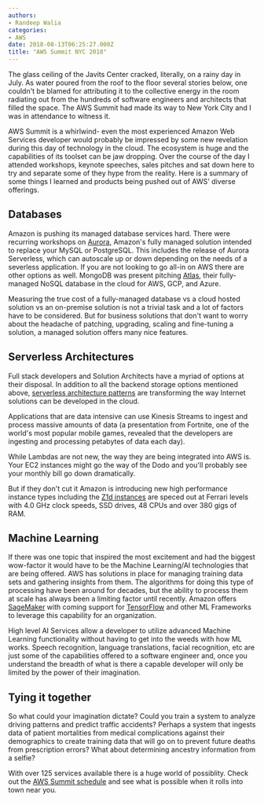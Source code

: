 ```yaml
---
authors:
- Randeep Walia
categories:
- AWS
date: 2018-08-13T06:25:27.000Z
title: "AWS Summit NYC 2018"
---
```

The glass ceiling of the Javits Center cracked, literally, on a rainy day in July. As water poured from the roof to the floor several stories below, one couldn't be blamed for attributing it to the collective energy in the room radiating out from the hundreds of software engineers and architects that filled the space. The AWS Summit had made its way to New York City and I was in attendance to witness it.

AWS Summit is a whirlwind- even the most experienced Amazon Web Services developer would probably be impressed by some new revelation during this day of technology in the cloud. The ecosystem is huge and the capabilities of its toolset can be jaw dropping. Over the course of the day I attended workshops, keynote speeches, sales pitches and sat down here to try and separate some of they hype from the reality. Here is a summary of some things I learned and products being pushed out of AWS' diverse offerings.

## Databases 
Amazon is pushing its managed database services hard. There were recurring workshops on [Aurora](https://aws.amazon.com/rds/aurora/), Amazon's fully managed solution intended to replace your MySQL or PostgreSQL. This includes the release of Aurora Serverless, which can autoscale up or down depending on the needs of a severless application. If you are not looking to go all-in on AWS there are other options as well. MongoDB was present pitching [Atlas](https://www.mongodb.com/cloud/atlas), their fully-managed NoSQL database in the cloud for AWS, GCP, and Azure. 

Measuring the true cost of a fully-managed database vs a cloud hosted solution vs an on-premise solution is not a trivial task and a lot of factors have to be considered. But for business solutions that don't want to worry about the headache of patching, upgrading, scaling and fine-tuning a solution, a managed solution offers many nice features.

## Serverless Architectures
Full stack developers and Solution Architects have a myriad of options at their disposal. In addition to all the backend storage options mentioned above, [serverless architecture patterns](https://blog.ippon.tech/going-serverless/) are transforming the way Internet solutions can be developed in the cloud. 

Applications that are data intensive can use Kinesis Streams to ingest and process massive amounts of data (a presentation from Fortnite, one of the world's most popular mobile games, revealed that the developers are ingesting and processing petabytes of data each day). 

While Lambdas are not new, the way they are being integrated into AWS is. Your EC2 instances might go the way of the Dodo and you'll probably see your monthly bill go down dramatically.

But if they don't cut it Amazon is introducing new high performance instance types including the [Z1d instances](https://aws.amazon.com/ec2/instance-types/z1d/) are speced out at Ferrari levels with 4.0 GHz clock speeds, SSD drives, 48 CPUs and over 380 gigs of RAM. 

## Machine Learning
If there was one topic that inspired the most excitement and had the biggest wow-factor it would have to be the Machine Learning/AI technologies that are being offered. AWS has solutions in place for managing training data sets and gathering insights from them. The algorithms for doing this type of processing have been around for decades, but the ability to process them at scale has always been a limiting factor until recently. Amazon offers [SageMaker](https://aws.amazon.com/sagemaker/) with coming support for [TensorFlow](https://www.tensorflow.org/) and other ML Frameworks to leverage this capability for an organization.

High level AI Services allow a developer to utilize advanced Machine Learning functionality without having to get into the weeds with how ML works. Speech recognition, language translations, facial recognition, etc are just some of the capabilities offered to a software engineer and, once you understand the breadth of what is there a capable developer will only be limited by the power of their imagination.

## Tying it together

So what could your imagination dictate? Could you train a system to analyze driving patterns and predict traffic accidents? Perhaps a system that ingests data of patient mortalities from medical complications against their demographics to create training data that will go on to prevent future deaths from prescription errors? What about determining ancestry information from a selfie?

With over 125 services available there is a huge world of possiblity. Check out the [AWS Summit schedule](https://aws.amazon.com/summits/) and see what is possible when it rolls into town near you.
